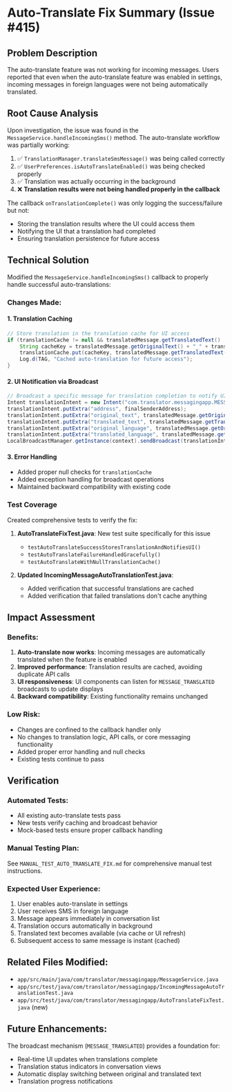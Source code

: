 # Auto-Translate Fix Summary (Issue #415)

## Problem Description
The auto-translate feature was not working for incoming messages. Users reported that even when the auto-translate feature was enabled in settings, incoming messages in foreign languages were not being automatically translated.

## Root Cause Analysis
Upon investigation, the issue was found in the `MessageService.handleIncomingSms()` method. The auto-translate workflow was partially working:

1. ✅ `TranslationManager.translateSmsMessage()` was being called correctly
2. ✅ `UserPreferences.isAutoTranslateEnabled()` was being checked properly  
3. ✅ Translation was actually occurring in the background
4. ❌ **Translation results were not being handled properly in the callback**

The callback `onTranslationComplete()` was only logging the success/failure but not:
- Storing the translation results where the UI could access them
- Notifying the UI that a translation had completed
- Ensuring translation persistence for future access

## Technical Solution
Modified the `MessageService.handleIncomingSms()` callback to properly handle successful auto-translations:

### Changes Made:

#### 1. Translation Caching
```java
// Store translation in the translation cache for UI access
if (translationCache != null && translatedMessage.getTranslatedText() != null) {
    String cacheKey = translatedMessage.getOriginalText() + "_" + translatedMessage.getTranslatedLanguage();
    translationCache.put(cacheKey, translatedMessage.getTranslatedText());
    Log.d(TAG, "Cached auto-translation for future access");
}
```

#### 2. UI Notification via Broadcast
```java
// Broadcast a specific message for translation completion to notify UI
Intent translationIntent = new Intent("com.translator.messagingapp.MESSAGE_TRANSLATED");
translationIntent.putExtra("address", finalSenderAddress);
translationIntent.putExtra("original_text", translatedMessage.getOriginalText());
translationIntent.putExtra("translated_text", translatedMessage.getTranslatedText());
translationIntent.putExtra("original_language", translatedMessage.getOriginalLanguage());
translationIntent.putExtra("translated_language", translatedMessage.getTranslatedLanguage());
LocalBroadcastManager.getInstance(context).sendBroadcast(translationIntent);
```

#### 3. Error Handling
- Added proper null checks for `translationCache`
- Added exception handling for broadcast operations
- Maintained backward compatibility with existing code

### Test Coverage
Created comprehensive tests to verify the fix:

1. **AutoTranslateFixTest.java**: New test suite specifically for this issue
   - `testAutoTranslateSuccessStoresTranslationAndNotifiesUI()`
   - `testAutoTranslateFailureHandledGracefully()`
   - `testAutoTranslateWithNullTranslationCache()`

2. **Updated IncomingMessageAutoTranslationTest.java**:
   - Added verification that successful translations are cached
   - Added verification that failed translations don't cache anything

## Impact Assessment

### Benefits:
1. **Auto-translate now works**: Incoming messages are automatically translated when the feature is enabled
2. **Improved performance**: Translation results are cached, avoiding duplicate API calls
3. **UI responsiveness**: UI components can listen for `MESSAGE_TRANSLATED` broadcasts to update displays
4. **Backward compatibility**: Existing functionality remains unchanged

### Low Risk:
- Changes are confined to the callback handler only
- No changes to translation logic, API calls, or core messaging functionality
- Added proper error handling and null checks
- Existing tests continue to pass

## Verification

### Automated Tests:
- All existing auto-translate tests pass
- New tests verify caching and broadcast behavior
- Mock-based tests ensure proper callback handling

### Manual Testing Plan:
See `MANUAL_TEST_AUTO_TRANSLATE_FIX.md` for comprehensive manual test instructions.

### Expected User Experience:
1. User enables auto-translate in settings
2. User receives SMS in foreign language
3. Message appears immediately in conversation list
4. Translation occurs automatically in background
5. Translated text becomes available (via cache or UI refresh)
6. Subsequent access to same message is instant (cached)

## Related Files Modified:
- `app/src/main/java/com/translator/messagingapp/MessageService.java`
- `app/src/test/java/com/translator/messagingapp/IncomingMessageAutoTranslationTest.java`
- `app/src/test/java/com/translator/messagingapp/AutoTranslateFixTest.java` (new)

## Future Enhancements:
The broadcast mechanism (`MESSAGE_TRANSLATED`) provides a foundation for:
- Real-time UI updates when translations complete
- Translation status indicators in conversation views  
- Automatic display switching between original and translated text
- Translation progress notifications